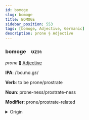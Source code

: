 ```yaml
---
id: bomoge
slug: bomoge
title: BOMOGE
sidebar_position: 553
tags: [bomoge, Adjective, Germanic]
description: prone § Adjective
---
```


### bomoge&emsp;<span kind="abugida">ʋƶꜿɿ</span>

*prone* **§** [Adjective](../../tags/Adjective)

**IPA**: /ˈbɑ.mɑ.gɛ/

**Verb**: to be prone/prostrate

**Noun**: prone-ness/prostrate-ness

**Modifier**: prone/prostrate-related

<details>
    <summary>Origin</summary>
    Swedish på mage /poːmɑːɡɛ/<br/>
    <em>Germanic Language Family</em>
</details>